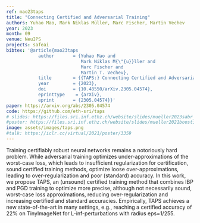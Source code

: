 ```yaml
---
ref: mao23taps
title: "Connecting Certified and Adversarial Training"
authors: Yuhao Mao, Mark Niklas Müller, Marc Fischer, Martin Vechev
year: 2023
month: 09
venue: NeuIPS
projects: safeai
bibtex: '@article{mao23taps
			author       = {Yuhao Mao and
							Mark Niklas M{\"{u}}ller and
							Marc Fischer and
							Martin T. Vechev},
			title        = {{TAPS:} Connecting Certified and Adversarial Training},
			year         = {2023},
			doi          = {10.48550/arXiv.2305.04574},
			eprinttype    = {arXiv},
			eprint       = {2305.04574}}'
paper: https://arxiv.org/abs/2305.04574
code: https://github.com/eth-sri/taps
# slides: https://files.sri.inf.ethz.ch/website/slides/mueller2023sabr_slides.pdf
#poster: https://files.sri.inf.ethz.ch/website/slides/mueller2021boosting_poster.pdf
image: assets/images/taps.png
#talk: https://iclr.cc/virtual/2021/poster/3359
---
```


Training certifiably robust neural networks remains a notoriously hard problem. 
While adversarial training optimizes under-approximations of the worst-case loss, which leads to insufficient regularization for certification, sound certified training methods, optimize loose over-approximations, leading to over-regularization and poor (standard) accuracy. 
In this work, we propose TAPS, an (unsound) certified training method that combines IBP and PGD training to optimize more precise, although not necessarily sound, worst-case loss approximations, reducing over-regularization and increasing certified and standard accuracies. 
Empirically, TAPS achieves a new state-of-the-art in many settings, e.g., reaching a certified accuracy of 22% on TinyImageNet for L-inf-perturbations with radius eps=1/255.


